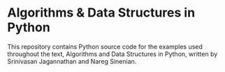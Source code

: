 Algorithms & Data Structures in Python
==========
This repository contains Python source code for the examples used throughout the text, Algorithms and Data Structures in Python, written by Srinivasan Jagannathan and Nareg Sinenian.

